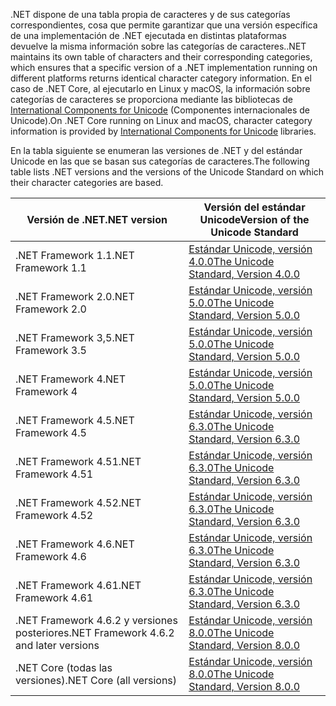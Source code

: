  <span data-ttu-id="ad371-101">.NET dispone de una tabla propia de caracteres y de sus categorías correspondientes, cosa que permite garantizar que una versión específica de una implementación de .NET ejecutada en distintas plataformas devuelve la misma información sobre las categorías de caracteres.</span><span class="sxs-lookup"><span data-stu-id="ad371-101">.NET maintains its own table of characters and their corresponding categories, which ensures that a specific version of a .NET implementation running on different platforms returns identical character category information.</span></span> <span data-ttu-id="ad371-102">En el caso de .NET Core, al ejecutarlo en Linux y macOS, la información sobre categorías de caracteres se proporciona mediante las bibliotecas de [International Components for Unicode](http://site.icu-project.org/) (Componentes internacionales de Unicode).</span><span class="sxs-lookup"><span data-stu-id="ad371-102">On .NET Core running on Linux and macOS, character category information is provided by  [International Components for Unicode](http://site.icu-project.org/) libraries.</span></span>
 
 <span data-ttu-id="ad371-103">En la tabla siguiente se enumeran las versiones de .NET y del estándar Unicode en las que se basan sus categorías de caracteres.</span><span class="sxs-lookup"><span data-stu-id="ad371-103">The following table lists .NET versions and the versions of the Unicode Standard on which their character categories are based.</span></span>   
  
|<span data-ttu-id="ad371-104">Versión de .NET</span><span class="sxs-lookup"><span data-stu-id="ad371-104">.NET version</span></span>|<span data-ttu-id="ad371-105">Versión del estándar Unicode</span><span class="sxs-lookup"><span data-stu-id="ad371-105">Version of the Unicode Standard</span></span>|  
|----------------------------|-------------------------------------|  
|<span data-ttu-id="ad371-106">.NET Framework 1.1</span><span class="sxs-lookup"><span data-stu-id="ad371-106">.NET Framework 1.1</span></span>|[<span data-ttu-id="ad371-107">Estándar Unicode, versión 4.0.0</span><span class="sxs-lookup"><span data-stu-id="ad371-107">The Unicode Standard, Version 4.0.0</span></span>](https://www.unicode.org/versions/Unicode4.0.0/)|  
|<span data-ttu-id="ad371-108">.NET Framework 2.0</span><span class="sxs-lookup"><span data-stu-id="ad371-108">.NET Framework 2.0</span></span>|[<span data-ttu-id="ad371-109">Estándar Unicode, versión 5.0.0</span><span class="sxs-lookup"><span data-stu-id="ad371-109">The Unicode Standard, Version 5.0.0</span></span>](https://www.unicode.org/versions/Unicode5.0.0)|  
|<span data-ttu-id="ad371-110">.NET Framework 3,5</span><span class="sxs-lookup"><span data-stu-id="ad371-110">.NET Framework 3.5</span></span>|[<span data-ttu-id="ad371-111">Estándar Unicode, versión 5.0.0</span><span class="sxs-lookup"><span data-stu-id="ad371-111">The Unicode Standard, Version 5.0.0</span></span>](https://www.unicode.org/versions/Unicode5.0.0)|  
|<span data-ttu-id="ad371-112">.NET Framework 4</span><span class="sxs-lookup"><span data-stu-id="ad371-112">.NET Framework 4</span></span>|[<span data-ttu-id="ad371-113">Estándar Unicode, versión 5.0.0</span><span class="sxs-lookup"><span data-stu-id="ad371-113">The Unicode Standard, Version 5.0.0</span></span>](https://www.unicode.org/versions/Unicode5.0.0)|  
|<span data-ttu-id="ad371-114">.NET Framework 4.5</span><span class="sxs-lookup"><span data-stu-id="ad371-114">.NET Framework 4.5</span></span>|[<span data-ttu-id="ad371-115">Estándar Unicode, versión 6.3.0</span><span class="sxs-lookup"><span data-stu-id="ad371-115">The Unicode Standard, Version 6.3.0</span></span>](https://www.unicode.org/versions/Unicode6.3.0/)|  
|<span data-ttu-id="ad371-116">.NET Framework 4.51</span><span class="sxs-lookup"><span data-stu-id="ad371-116">.NET Framework 4.51</span></span>|[<span data-ttu-id="ad371-117">Estándar Unicode, versión 6.3.0</span><span class="sxs-lookup"><span data-stu-id="ad371-117">The Unicode Standard, Version 6.3.0</span></span>](https://www.unicode.org/versions/Unicode6.3.0/)|  
|<span data-ttu-id="ad371-118">.NET Framework 4.52</span><span class="sxs-lookup"><span data-stu-id="ad371-118">.NET Framework 4.52</span></span>|[<span data-ttu-id="ad371-119">Estándar Unicode, versión 6.3.0</span><span class="sxs-lookup"><span data-stu-id="ad371-119">The Unicode Standard, Version 6.3.0</span></span>](https://www.unicode.org/versions/Unicode6.3.0/)|  
|<span data-ttu-id="ad371-120">.NET Framework 4.6</span><span class="sxs-lookup"><span data-stu-id="ad371-120">.NET Framework 4.6</span></span>|[<span data-ttu-id="ad371-121">Estándar Unicode, versión 6.3.0</span><span class="sxs-lookup"><span data-stu-id="ad371-121">The Unicode Standard, Version 6.3.0</span></span>](https://www.unicode.org/versions/Unicode6.3.0/)|  
|<span data-ttu-id="ad371-122">.NET Framework 4.61</span><span class="sxs-lookup"><span data-stu-id="ad371-122">.NET Framework 4.61</span></span>|[<span data-ttu-id="ad371-123">Estándar Unicode, versión 6.3.0</span><span class="sxs-lookup"><span data-stu-id="ad371-123">The Unicode Standard, Version 6.3.0</span></span>](https://www.unicode.org/versions/Unicode6.3.0/)|  
|<span data-ttu-id="ad371-124">.NET Framework 4.6.2 y versiones posteriores</span><span class="sxs-lookup"><span data-stu-id="ad371-124">.NET Framework 4.6.2 and later versions</span></span>|[<span data-ttu-id="ad371-125">Estándar Unicode, versión 8.0.0</span><span class="sxs-lookup"><span data-stu-id="ad371-125">The Unicode Standard, Version 8.0.0</span></span>](https://www.unicode.org/versions/Unicode8.0.0/)|  
|<span data-ttu-id="ad371-126">.NET Core (todas las versiones)</span><span class="sxs-lookup"><span data-stu-id="ad371-126">.NET Core (all versions)</span></span>|[<span data-ttu-id="ad371-127">Estándar Unicode, versión 8.0.0</span><span class="sxs-lookup"><span data-stu-id="ad371-127">The Unicode Standard, Version 8.0.0</span></span>](https://www.unicode.org/versions/Unicode8.0.0/)|
  
